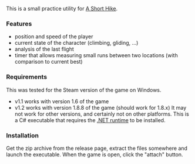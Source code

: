 This is a small practice utility for [A Short Hike](http://ashorthike.com/).

### Features
- position and speed of the player
- current state of the character (climbing, gliding, …)
- analysis of the last flight
- timer that allows measuring small runs between two locations (with comparison to current best)

### Requirements

This was tested for the Steam version of the game on Windows.
- v1.1 works with version 1.6 of the game
- v1.2 works with version 1.8.8 of the game (should work for 1.8.x)
It may not work for other versions, and certainly not on other platforms.
This is a C# executable that requires the [.NET runtime](https://dotnet.microsoft.com/download/dotnet-framework) to be installed.

### Installation

Get the zip archive from the release page, extract the files somewhere and launch the executable. When the game is open, click the "attach" button.
